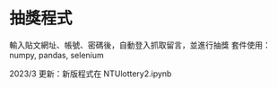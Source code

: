 # 抽獎程式
輸入貼文網址、帳號、密碼後，自動登入抓取留言，並進行抽獎
套件使用：numpy, pandas, selenium

2023/3 更新：新版程式在 NTUlottery2.ipynb
